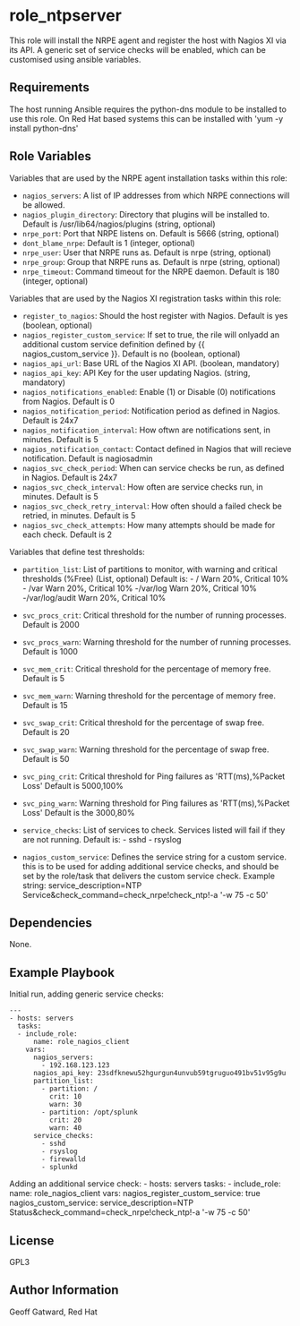role_ntpserver
=========

This role will install the NRPE agent and register the host with Nagios XI via its API.
A generic set of service checks will be enabled, which can be customised using ansible variables.

Requirements
------------

The host running Ansible requires the python-dns module to be installed to use this role. On Red Hat
based systems this can be installed with 'yum -y install python-dns'

Role Variables
--------------

Variables that are used by the NRPE agent installation tasks within this role:

* `nagios_servers`: A list of IP addresses from which NRPE connections will be allowed.
* `nagios_plugin_directory`: Directory that plugins will be installed to.
        Default is /usr/lib64/nagios/plugins  (string, optional)
* `nrpe_port`: Port that NRPE listens on. Default is 5666  (string, optional)
* `dont_blame_nrpe`: Default is 1  (integer, optional)
* `nrpe_user`: User that NRPE runs as. Default is nrpe  (string, optional)
* `nrpe_group`: Group that NRPE runs as. Default is nrpe  (string, optional)
* `nrpe_timeout`: Command timeout for the NRPE daemon. Default is 180  (integer, optional)


Variables that are used by the Nagios XI registration tasks within this role:

* `register_to_nagios`: Should the host register with Nagios. Default is yes  (boolean, optional)
* `nagios_register_custom_service`: If set to true, the rile will onlyadd an additional custom
        service definition defined by {{ nagios_custom_service }}.  Default is no  (boolean, optional)
* `nagios_api_url`: Base URL of the Nagios XI API.  (boolean, mandatory)
* `nagios_api_key`: API Key for the user updating Nagios.  (string, mandatory)
* `nagios_notifications_enabled`: Enable (1) or Disable (0) notifications from Nagios. Default is 0
* `nagios_notification_period`: Notification period as defined in Nagios.  Default is 24x7
* `nagios_notification_interval`: How oftwn are notifications sent, in minutes.  Default is 5
* `nagios_notification_contact`: Contact defined in Nagios that will recieve notification.  Default is nagiosadmin
* `nagios_svc_check_period`: When can service checks be run, as defined in Nagios.  Default is 24x7
* `nagios_svc_check_interval`: How often are service checks run, in minutes.  Default is 5
* `nagios_svc_check_retry_interval`: How often should a failed check be retried, in minutes.  Default is 5
* `nagios_svc_check_attempts`: How many attempts should be made for each check.  Default is 2


Variables that define test thresholds:

* `partition_list`: List of partitions to monitor, with warning and critical thresholds (%Free)  (List, optional)
      Default is:
        - /               Warn 20%,  Critical 10%
        - /var            Warn 20%,  Critical 10%
        -/var/log         Warn 20%,  Critical 10%
        -/var/log/audit   Warn 20%,  Critical 10%
* `svc_procs_crit`: Critical threshold for the number of running processes. Default is 2000
* `svc_procs_warn`: Warning threshold for the number of running processes. Default is 1000
* `svc_mem_crit`: Critical threshold for the percentage of memory free. Default is 5
* `svc_mem_warn`: Warning threshold for the percentage of memory free. Default is 15
* `svc_swap_crit`: Critical threshold for the percentage of swap free. Default is 20
* `svc_swap_warn`: Warning threshold for the percentage of swap free. Default is 50
* `svc_ping_crit`: Critical threshold for Ping failures as 'RTT(ms),%Packet Loss'  Default is 5000,100%
* `svc_ping_warn`: Warning threshold for Ping failures as 'RTT(ms),%Packet Loss'  Default is the 3000,80%
* `service_checks`: List of services to check. Services listed will fail if they are not running.
      Default is:
      - sshd
      - rsyslog
      
* `nagios_custom_service`: Defines the service string for a custom service. this is to be used for adding
      additional service checks, and should be set by the role/task that delivers the custom service check.
      Example string:
          service_description=NTP Service&check_command=check_nrpe!check_ntp!-a '-w 75 -c 50'


Dependencies
------------

None.

Example Playbook
----------------

Initial run, adding generic service checks:

    ---
    - hosts: servers
      tasks:
      - include_role:
          name: role_nagios_client
        vars:
          nagios_servers:
            - 192.168.123.123
          nagios_api_key: 23sdfknewu52hgurgun4unvub59tgruguo491bv51v95g9u
          partition_list:
            - partition: /
              crit: 10
              warn: 30
            - partition: /opt/splunk
              crit: 20
              warn: 40
          service_checks:
            - sshd
            - rsyslog
            - firewalld
            - splunkd


Adding an additional service check:
    - hosts: servers
      tasks:
      - include_role:
          name: role_nagios_client
        vars:
          nagios_register_custom_service: true
          nagios_custom_service: service_description=NTP Status&check_command=check_nrpe!check_ntp!-a '-w 75 -c 50'


License
-------

GPL3

Author Information
------------------

Geoff Gatward, Red Hat